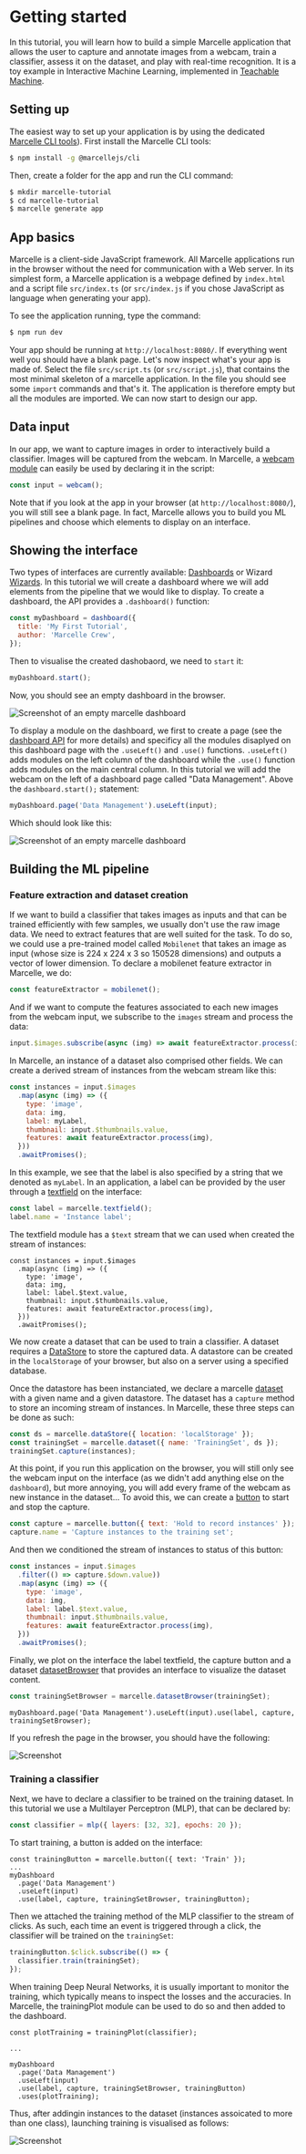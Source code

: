 # Getting started

In this tutorial, you will learn how to build a simple Marcelle application that allows the user to capture and annotate images from a webcam, train a classifier, assess it on the dataset, and play with real-time recognition. It is a toy example in Interactive Machine Learning, implemented in [Teachable Machine](https://teachablemachine.withgoogle.com/).

## Setting up

The easiest way to set up your application is by using the dedicated [Marcelle CLI tools](https://github.com/marcellejs/cli)). First install the Marcelle CLI tools:

```bash
$ npm install -g @marcellejs/cli
```

Then, create a folder for the app and run the CLI command:

```bash
$ mkdir marcelle-tutorial
$ cd marcelle-tutorial
$ marcelle generate app
```

## App basics

Marcelle is a client-side JavaScript framework. All Marcelle applications run in the browser without the need for communication with a Web server. In its simplest form, a Marcelle application is a webpage defined by `index.html` and a script file `src/index.ts` (or `src/index.js` if you chose JavaScript as language when generating your app).

To see the application running, type the command:

```bash
$ npm run dev
```

Your app should be running at `http://localhost:8080/`. If everything went well you should have a blank page. Let's now inspect what's your app is made of. Select the file `src/script.ts` (or `src/script.js`), that contains the most minimal skeleton of a marcelle application. In the file you should see some `import` commands and that's it. The application is therefore empty but all the modules are imported. We can now start to design our app.

## Data input

In our app, we want to capture images in order to interactively build a classifier. Images will be captured from the webcam. In Marcelle, a [webcam module](../api/modules.html#webcam) can easily be used by declaring it in the script:

```js
const input = webcam();
```

Note that if you look at the app in your browser (at `http://localhost:8080/`), you will still see a blank page. In fact, Marcelle allows you to build you ML pipelines and choose which elements to display on an interface.

## Showing the interface

Two types of interfaces are currently available: [Dashboards](../api/interfaces.html#dashboards) or Wizard [Wizards](../api/interfaces.html#wizards). In this tutorial we will create a dashboard where we will add elements from the pipeline that we would like to display. To create a dashboard, the API provides a `.dashboard()` function:

```js
const myDashboard = dashboard({
  title: 'My First Tutorial',
  author: 'Marcelle Crew',
});
```

Then to visualise the created dashobaord, we need to `start` it:

```js
myDashboard.start();
```

Now, you should see an empty dashboard in the browser.

![Screenshot of an empty marcelle dashboard](./images/empty-dashboard.png)

To display a module on the dashboard, we first to create a page (see the [dashboard API](../api/interfaces.html#dashboards) for more details) and specificy all the modules disaplyed on this dashboard page with the `.useLeft()` and `.use()` functions. `.useLeft()` adds modules on the left column of the dashboard while the `.use()` function adds modules on the main central column. In this tutorial we will add the webcam on the left of a dashboard page called "Data Management". Above the `dashboard.start();` statement:

```js
myDashboard.page('Data Management').useLeft(input);
```

Which should look like this:

![Screenshot of an empty marcelle dashboard](./images/dashboard-with-camera.png)

## Building the ML pipeline

### Feature extraction and dataset creation

If we want to build a classifier that takes images as inputs and that can be trained efficiently with few samples, we usually don't use the raw image data. We need to extract features that are well suited for the task. To do so, we could use a pre-trained model called `Mobilenet` that takes an image as input (whose size is 224 x 224 x 3 so 150528 dimensions) and outputs a vector of lower dimension. To declare a mobilenet feature extractor in Marcelle, we do:

```js
const featureExtractor = mobilenet();
```

And if we want to compute the features associated to each new images from the webcam input, we subscribe to the `images` stream and process the data:

```js
input.$images.subscribe(async (img) => await featureExtractor.process(img));
```

In Marcelle, an instance of a dataset also comprised other fields. We can create a derived stream of instances from the webcam stream like this:

```js
const instances = input.$images
  .map(async (img) => ({
    type: 'image',
    data: img,
    label: myLabel,
    thumbnail: input.$thumbnails.value,
    features: await featureExtractor.process(img),
  }))
  .awaitPromises();
```

In this example, we see that the label is also specified by a string that we denoted as `myLabel`. In an application, a label can be provided by the user through a [textfield](../api/modules/widgets.html#textfield) on the interface:

```js
const label = marcelle.textfield();
label.name = 'Instance label';
```

The textfield module has a `$text` stream that we can used when created the stream of instances:

```js{5}
const instances = input.$images
  .map(async (img) => ({
    type: 'image',
    data: img,
    label: label.$text.value,
    thumbnail: input.$thumbnails.value,
    features: await featureExtractor.process(img),
  }))
  .awaitPromises();
```

We now create a dataset that can be used to train a classifier. A dataset requires a [DataStore](../api/data-stores.html#datastore) to store the captured data. A datastore can be created in the `localStorage` of your browser, but also on a server using a specified database.

Once the datastore has been instanciated, we declare a marcelle [dataset](../api/modules/data.html#dataset) with a given name and a given datastore. The dataset has a `capture` method to store an incoming stream of instances. In Marcelle, these three steps can be done as such:

```js
const ds = marcelle.dataStore({ location: 'localStorage' });
const trainingSet = marcelle.dataset({ name: 'TrainingSet', ds });
trainingSet.capture(instances);
```

At this point, if you run this application on the browser, you will still only see the webcam input on the interface (as we didn't add anything else on the `dashboard`), but more annoying, you will add every frame of the webcam as new instance in the dataset... To avoid this, we can create a [button](../api/modules/widgets.html#button) to start and stop the capture.

```js
const capture = marcelle.button({ text: 'Hold to record instances' });
capture.name = 'Capture instances to the training set';
```

And then we conditioned the stream of instances to status of this button:

```js
const instances = input.$images
  .filter(() => capture.$down.value))
  .map(async (img) => ({
    type: 'image',
    data: img,
    label: label.$text.value,
    thumbnail: input.$thumbnails.value,
    features: await featureExtractor.process(img),
  }))
  .awaitPromises();
```

Finally, we plot on the interface the label textfield, the capture button and a dataset [datasetBrowser](../api/modules/data.html#datasetBrowser) that provides an interface to visualize the dataset content.

```js
const trainingSetBrowser = marcelle.datasetBrowser(trainingSet);
```

```js{2}
myDashboard.page('Data Management').useLeft(input).use(label, capture, trainingSetBrowser);
```

If you refresh the page in the browser, you should have the following:

![Screenshot](./images/getting-started-trainingset-browser.png)

### Training a classifier

Next, we have to declare a classifier to be trained on the training dataset. In this tutorial we use a Multilayer Perceptron (MLP), that can be declared by:

```js
const classifier = mlp({ layers: [32, 32], epochs: 20 });
```

To start training, a button is added on the interface:

```js{6}
const trainingButton = marcelle.button({ text: 'Train' });
...
myDashboard
  .page('Data Management')
  .useLeft(input)
  .use(label, capture, trainingSetBrowser, trainingButton);
```

Then we attached the training method of the MLP classifier to the stream of clicks. As such, each time an event is triggered through a click, the classifier will be trained on the `trainingSet`:

```js
trainingButton.$click.subscribe(() => {
  classifier.train(trainingSet);
});
```

When training Deep Neural Networks, it is usually important to monitor the training, which typically means to inspect the losses and the accuracies. In Marcelle, the trainingPlot module can be used to do so and then added to the dashboard.

```js{9}
const plotTraining = trainingPlot(classifier);

...

myDashboard
  .page('Data Management')
  .useLeft(input)
  .use(label, capture, trainingSetBrowser, trainingButton)
  .uses(plotTraining);
```

Thus, after addingin instances to the dataset (instances assoicated to more than one class), launching training is visualised as follows:

![Screenshot](./images/getting-started-training.png)

